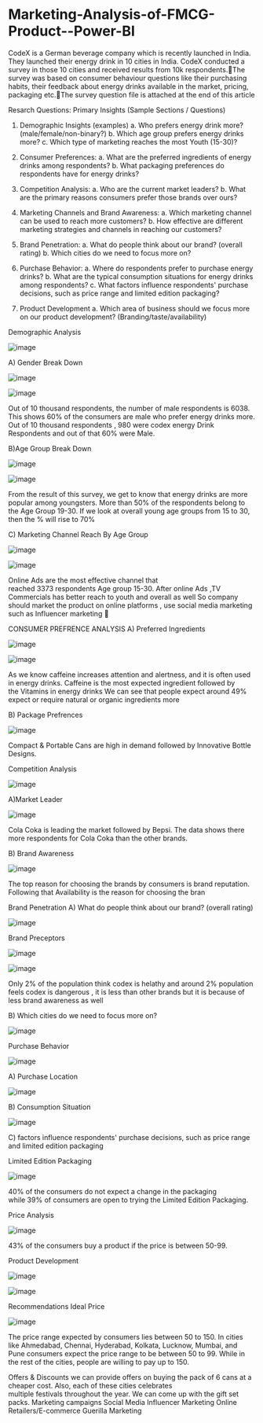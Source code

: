 # Marketing-Analysis-of-FMCG-Product--Power-BI
CodeX is a German beverage company which is recently launched in India. They launched their energy drink in 10 cities in India.
CodeX conducted a survey in those 10 cities and received results from 10k respondents.The survey was based on consumer behaviour questions like their purchasing habits, 
their feedback about energy drinks available in the market, pricing, packaging etc.The survey question file is attached at the end of this article

Resarch Questions:
Primary Insights (Sample Sections / Questions)

1. Demographic Insights (examples)
a. Who prefers energy drink more? (male/female/non-binary?)
b. Which age group prefers energy drinks more?
c. Which type of marketing reaches the most Youth (15-30)?

2. Consumer Preferences:
a. What are the preferred ingredients of energy drinks among respondents?
b. What packaging preferences do respondents have for energy drinks?

3. Competition Analysis:
a. Who are the current market leaders?
b. What are the primary reasons consumers prefer those brands over ours?

4. Marketing Channels and Brand Awareness:
a. Which marketing channel can be used to reach more customers?
b. How effective are different marketing strategies and channels in reaching our
customers?

5. Brand Penetration:
a. What do people think about our brand? (overall rating)
b. Which cities do we need to focus more on?


6. Purchase Behavior:
a. Where do respondents prefer to purchase energy drinks?
b. What are the typical consumption situations for energy drinks among
respondents?
c. What factors influence respondents' purchase decisions, such as price range and
limited edition packaging?

7. Product Development
a. Which area of business should we focus more on our product development?
(Branding/taste/availability)


Demographic Analysis 

![image](https://github.com/user-attachments/assets/7262e498-b79b-442e-939c-17f369dfa63d)

A) Gender Break Down

![image](https://github.com/user-attachments/assets/d8505233-c3ed-4b42-8a8a-c3fd9a2dc56f)

![image](https://github.com/user-attachments/assets/d4550f3c-b754-48f7-a87c-616d38244806)

Out of 10 thousand respondents, the number of male respondents is 6038.
This shows 60% of the consumers are male who prefer energy drinks more.
Out of 10 thousand respondents , 980 were codex energy Drink Respondents and out of that 60% were Male.

B)Age Group Break Down 

![image](https://github.com/user-attachments/assets/a4e1c2d4-c85b-4d0b-a364-090e4aaebaaf)

![image](https://github.com/user-attachments/assets/76982cf2-b374-41b7-9849-b6af0d050059)

From the result of this survey, we get to know that energy drinks are more popular among youngsters. More than 50% of the respondents belong to the Age Group 19-30.
If we look at overall young age groups from 15 to 30, then the % will rise to 70%


C) Marketing Channel Reach By Age Group

![image](https://github.com/user-attachments/assets/3807fc11-8431-445f-9bfd-2f69afcd540b)

![image](https://github.com/user-attachments/assets/977a3f25-8993-4359-832b-24323db836c8)

Online Ads are the most effective channel that reached 3373 respondents Age group 15-30.
After online Ads ,TV Commercials  has better reach to youth and overall as well 
So company should market the product on online platforms , use social media marketing such as Influencer marketing 


CONSUMER PREFRENCE ANALYSIS 
A) Preferred Ingredients 

![image](https://github.com/user-attachments/assets/2981f752-7a68-4dd2-985a-0e2bae5edcf8)

![image](https://github.com/user-attachments/assets/7f8a6500-d151-4512-99d9-bf568eda03dd)

As we know caffeine increases attention and alertness, and it is often used in energy drinks. Caffeine is the most expected ingredient followed by the Vitamins in energy drinks
We can see that people expect around 49% expect or require natural or organic ingredients more


B) Package Prefrences 

![image](https://github.com/user-attachments/assets/6242fe05-0e63-48c8-b923-d0a1adfb5f2f)

Compact & Portable Cans are high in demand followed by Innovative Bottle Designs.

Competition Analysis 

![image](https://github.com/user-attachments/assets/29c347c0-5216-43da-9ffe-caff88c7afea)

A)Market Leader 

![image](https://github.com/user-attachments/assets/64916e57-4df8-4ef6-bcab-0514eb9d3c8e)

Cola Coka is leading the market followed by Bepsi. The data shows there more respondents for Cola Coka than the other brands.

B) Brand Awareness 

![image](https://github.com/user-attachments/assets/74c5c5ef-0c35-45f7-8fdb-047d657cd20e)

The top reason for choosing the brands by consumers is brand reputation.
Following that Availability is the reason for choosing the bran 

Brand Penetration 
A) What do people think about our brand? (overall rating)

![image](https://github.com/user-attachments/assets/7694ffde-0630-4dd3-bb71-ad7beaf95c6d)

Brand Preceptors 

![image](https://github.com/user-attachments/assets/9f6d879d-f847-45a5-90cc-11bddbf54990)

![image](https://github.com/user-attachments/assets/aed03b8a-7337-40d5-a242-6a45776434ae)

Only 2% of the population think codex is helathy and around 2% population feels codex is dangerous , it is less than other brands but it is because of less brand awareness as well 


B) Which cities do we need to focus more on?

![image](https://github.com/user-attachments/assets/d1cf7c49-e194-45be-a796-e101e2097752)


 Purchase Behavior

 ![image](https://github.com/user-attachments/assets/574ca4e9-d21a-4644-aa90-79f0c8bd0296)

A) Purchase Location 

![image](https://github.com/user-attachments/assets/adef6540-51bb-498d-a28a-a7b50956a52b)

B) Consumption Situation 

![image](https://github.com/user-attachments/assets/da177dd9-342a-4796-ae44-aa115ffc153b)


C)  factors influence respondents' purchase decisions, such as price range and limited edition packaging

Limited Edition Packaging 

![image](https://github.com/user-attachments/assets/770ef30a-a9ca-40f5-b78f-7db4eb411e46)

40% of the consumers do not expect a change in the packaging while 39% of consumers are open to trying the Limited Edition Packaging.

Price Analysis 

![image](https://github.com/user-attachments/assets/f86bbc23-04aa-49db-9fec-a8039f4adc4b)

 43% of the consumers buy a product if the price is between 50-99.

 Product Development

![image](https://github.com/user-attachments/assets/0e02f073-cb56-4003-967e-a116cc09b980)

![image](https://github.com/user-attachments/assets/529ee6b8-d69e-4f5d-ad5e-c84197c66827)

 Recommendations 
 Ideal Price 

 ![image](https://github.com/user-attachments/assets/b28b1c81-ae43-43e5-8a19-584c2e212717)


 The price range expected by consumers lies between 50 to 150.
In cities like Ahmedabad, Chennai, Hyderabad, Kolkata, Lucknow, Mumbai, and Pune consumers expect the price range to be between 50 to 99.
While in the rest of the cities, people are willing to pay up to 150.

Offers & Discounts 
we can provide offers on buying the pack of 6 cans at a cheaper cost.
Also, each of these cities celebrates multiple festivals throughout the year. We can come up with the gift set packs.
Marketing campaigns
Social Media
Influencer Marketing
Online Retailers/E-commerce
Guerilla Marketing








